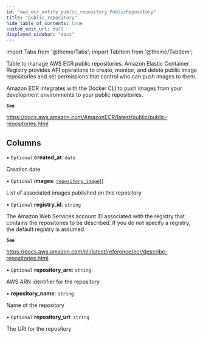 ```yaml
---
id: "aws_ecr_entity_public_repository.PublicRepository"
title: "public_repository"
hide_table_of_contents: true
custom_edit_url: null
displayed_sidebar: "docs"
---
```


import Tabs from '@theme/Tabs';
import TabItem from '@theme/TabItem';

Table to manage AWS ECR public repositories. Amazon Elastic Container Registry provides API operations to create,
monitor, and delete public image repositories and set permissions that control who can push images to them.

Amazon ECR integrates with the Docker CLI to push images from your development environments to your public repositories.

**`See`**

https://docs.aws.amazon.com/AmazonECR/latest/public/public-repositories.html

## Columns

• `Optional` **created\_at**: `date`

Creation date

• `Optional` **images**: [`repository_image`](aws_ecr_entity_repository_image.RepositoryImage.md)[]

List of associated images published on this repository

• `Optional` **registry\_id**: `string`

The Amazon Web Services account ID associated with the registry that contains the repositories to be
described. If you do not specify a registry, the default registry is assumed.

**`See`**

https://docs.aws.amazon.com/cli/latest/reference/ecr/describe-repositories.html

• `Optional` **repository\_arn**: `string`

AWS ARN identifier for the repository

• **repository\_name**: `string`

Name of the repository

• `Optional` **repository\_uri**: `string`

The URI for the repository
